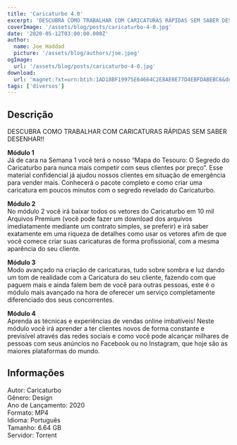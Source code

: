 ```yaml
---
title: 'Caricaturbo 4.0'
excerpt: 'DESCUBRA COMO TRABALHAR COM CARICATURAS RÁPIDAS SEM SABER DESENHAR!!   Módulo 1  Já de cara na Semana 1 você terá o nosso “Mapa do Tesouro: O Segredo do Caricaturbo para nunca mais competir com seus clientes por preço”. Esse material confidencial já ajudou nossos cl'
coverImage: '/assets/blog/posts/caricaturbo-4-0.jpg'
date: '2020-05-12T03:00:00.000Z'
author:
  name: Joe Haddad
  picture: '/assets/blog/authors/joe.jpeg'
ogImage:
  url: '/assets/blog/posts/caricaturbo-4-0.jpg'
download:
  url: 'magnet:?xt=urn:btih:1AD18BF19975E64664C2E8AE0E77D4EBFDABEBC6&dn=Caricaturbo&tr=udp%3a%2f%2ftracker.openbittorrent.com%3a1337%2fannounce&tr=udp%3a%2f%2ftracker.opentrackr.org%3a1337%2fannounce'
tags: ['diversos']
---
```

<h2>Descrição</h2>
<p></p><p>DESCUBRA COMO TRABALHAR COM CARICATURAS RÁPIDAS SEM SABER DESENHAR!!</p><p><strong>Módulo 1</strong><br/>Já de cara na Semana 1 você terá o nosso “Mapa do Tesouro: O Segredo do Caricaturbo para nunca mais competir com seus clientes por preço”. Esse material confidencial já ajudou nossos clientes em situação de emergência para vender mais. Conhecerá o pacote completo e como criar uma caricatura em poucos minutos com o segredo revelado do Caricaturbo.</p><p><strong>Módulo 2</strong><br/>No módulo 2 você irá baixar todos os vetores do Caricaturbo em 10 mil Arquivos Premium (você pode fazer um download dos arquivos imediatamente mediante um contrato simples, se preferir) e irá saber exatamente em uma riqueza de detalhes como usar os vetores afim de que você comece criar suas caricaturas de forma profissional, com a mesma aparência do seu cliente.</p><p><strong>Módulo 3</strong><br/>Modo avançado na criação de caricaturas, tudo sobre sombra e luz dando um tom de realidade com a Caricatura do seu cliente, fazendo com que paguem mais e ainda falem bem de você para outras pessoas, este é o módulo mais avançado na hora de oferecer um serviço completamente diferenciado dos seus concorrentes.</p><p><strong>Módulo 4</strong><br/>Aprenda as técnicas e experiências de vendas online imbatíveis! Neste módulo você irá aprender a ter clientes novos de forma constante e previsível através das redes sociais e como você pode alcançar milhares de pessoas com seus anúncios no Facebook ou no Instagram, que hoje são as maiores plataformas do mundo.</p><h2>Informações</h2><p>Autor: Caricaturbo<br/>Gênero: Design<br/>Ano de Lançamento: 2020<br/>Formato: MP4<br/>Idioma: Português<br/>Tamanho: 6.64 GB<br/>Servidor: Torrent</p>